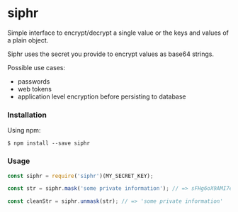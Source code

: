 siphr
=====

Simple interface to encrypt/decrypt a single value or the keys and values of a plain object.

Siphr uses the secret you provide to encrypt values as base64 strings.

Possible use cases:
* passwords
* web tokens
* application level encryption before persisting to database

### Installation

Using npm:
```
$ npm install --save siphr
```

### Usage

```js
const siphr = require('siphr')(MY_SECRET_KEY);

const str = siphr.mask('some private information'); // => sFHg6oX9AMI7ejBsw==

const cleanStr = siphr.unmask(str); // => 'some private information'
```
